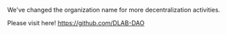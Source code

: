 We've changed the organization name for more decentralization activities.

Please visit here! https://github.com/DLAB-DAO
